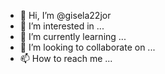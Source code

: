 - 👋 Hi, I’m @gisela22jor
- 👀 I’m interested in ...
- 🌱 I’m currently learning ...
- 💞️ I’m looking to collaborate on ...
- 📫 How to reach me ...

<!---
gisela22jor/gisela22jor is a ✨ special ✨ repository because its `README.md` (this file) appears on your GitHub profile.
You can click the Preview link to take a look at your changes.
--->
